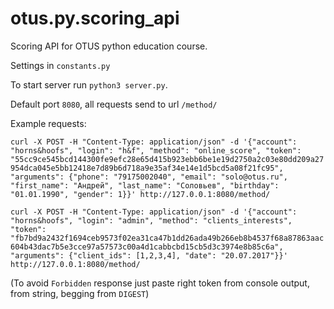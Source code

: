 # otus.py.scoring_api

Scoring API for OTUS python education course.

Settings in ```constants.py```

To start server run ```python3 server.py```.

Default port ```8080```, all requests send to url   ```/method/```

Example requests:

```curl -X POST -H "Content-Type: application/json" -d '{"account": "horns&hoofs", "login": "h&f", "method": "online_score", "token": "55cc9ce545bcd144300fe9efc28e65d415b923ebb6be1e19d2750a2c03e80dd209a27954dca045e5bb12418e7d89b6d718a9e35af34e14e1d5bcd5a08f21fc95", "arguments": {"phone": "79175002040", "email": "solo@otus.ru", "first_name": "Андрей", "last_name": "Соловьев", "birthday": "01.01.1990", "gender": 1}}' http://127.0.0.1:8080/method/```

```curl -X POST -H "Content-Type: application/json" -d '{"account": "horns&hoofs", "login": "admin", "method": "clients_interests", "token": "fb7bd9a2432f1694ceb9573f02ea31ca47b1dd26ada49b266eb8b4537f68a87863aac604b43dac7b5e3cce97a57573c00a4d1cabbcbd15cb5d3c3974e8b85c6a", "arguments": {"client_ids": [1,2,3,4], "date": "20.07.2017"}}' http://127.0.0.1:8080/method/```

(To avoid ```Forbidden``` response just paste right token from console output, from string, begging from ```DIGEST```)